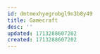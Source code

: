 ```yaml
---
id: dmtmexhyegrobgl9n3b8y49
title: Gamecraft
desc: ''
updated: 1713288607202
created: 1713288607202
---
```

